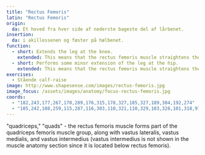 ```yaml
---
title: "Rectus Femoris"
latin: "Rectus Femoris"
origin: 
  da: Et hoved fra hver side af nederste bageste del af lårbenet.
insertion: 
  da: i akillessenen og fæster på hælbenet.
function: 
  - short: Extends the leg at the knee.
    extended: This means that the rectus femoris muscle straightens the leg at the knee joint such that there is an increase in the angle between the lower leg and the upper leg.
  - short: Performs some minor extension of the leg at the hip.
    extended: This means that the rectus femoris muscle straightens the hip joint such that there is an increase in the angle between the upper leg and the torso.
exercises:
  - Stående calf-raise
image: http://www.shapesense.com/images/rectus-femoris.jpg
image_focus: /assets/images/anatomy/focus-rectus-femoris.jpg
coords:
  - "182,243,177,267,170,289,176,315,178,327,185,327,189,304,192,274"
  - "105,242,108,259,115,287,116,303,110,321,110,329,103,328,101,318,97,306,95,274"
---
```


"quadriceps," "quads" - the rectus femoris muscle forms part of the quadriceps femoris muscle group, along with vastus lateralis, vastus medialis, and vastus intermedius (vastus intermedius is not shown in the muscle anatomy section since it is located below rectus femoris).
